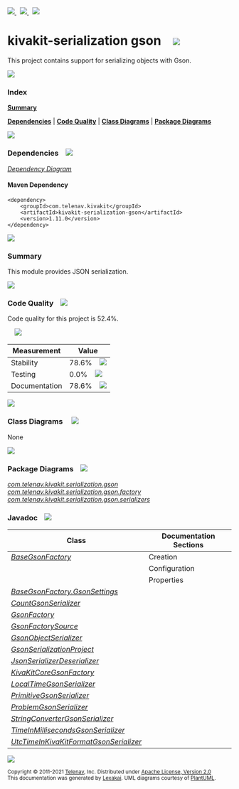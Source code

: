 [//]: # (start-user-text)

<a href="https://www.kivakit.org">
<img src="https://telenav.github.io/telenav-assets/images/icons/web-32.png" srcset="https://telenav.github.io/telenav-assets/images/icons/web-32-2x.png 2x"/>
</a>
&nbsp;
<a href="https://twitter.com/openkivakit">
<img src="https://telenav.github.io/telenav-assets/images/logos/twitter/twitter-32.png" srcset="https://telenav.github.io/telenav-assets/images/logos/twitter/twitter-32-2x.png 2x"/>
</a>
&nbsp;
<a href="https://kivakit.zulipchat.com">
<img src="https://telenav.github.io/telenav-assets/images/logos/zulip/zulip-32.png" srcset="https://telenav.github.io/telenav-assets/images/logos/zulip/zulip-32-2x.png 2x"/>
</a>

[//]: # (end-user-text)

# kivakit-serialization gson &nbsp;&nbsp; <img src="https://telenav.github.io/telenav-assets/images/icons/communicate-64.png" srcset="https://telenav.github.io/telenav-assets/images/icons/communicate-64-2x.png 2x"/>

This project contains support for serializing objects with Gson.

<img src="https://telenav.github.io/telenav-assets/images/separators/horizontal-line-512.png" srcset="https://telenav.github.io/telenav-assets/images/separators/horizontal-line-512-2x.png 2x"/>

### Index

[**Summary**](#summary)  

[**Dependencies**](#dependencies) | [**Code Quality**](#code-quality) | [**Class Diagrams**](#class-diagrams) | [**Package Diagrams**](#package-diagrams)

<img src="https://telenav.github.io/telenav-assets/images/separators/horizontal-line-512.png" srcset="https://telenav.github.io/telenav-assets/images/separators/horizontal-line-512-2x.png 2x"/>

### Dependencies <a name="dependencies"></a> &nbsp;&nbsp; <img src="https://telenav.github.io/telenav-assets/images/icons/dependencies-32.png" srcset="https://telenav.github.io/telenav-assets/images/icons/dependencies-32-2x.png 2x"/>

[*Dependency Diagram*](https://www.kivakit.org/1.11.0/lexakai/kivakit/kivakit-serialization/gson/documentation/diagrams/dependencies.svg)

#### Maven Dependency

    <dependency>
        <groupId>com.telenav.kivakit</groupId>
        <artifactId>kivakit-serialization-gson</artifactId>
        <version>1.11.0</version>
    </dependency>

<img src="https://telenav.github.io/telenav-assets/images/separators/horizontal-line-128.png" srcset="https://telenav.github.io/telenav-assets/images/separators/horizontal-line-128-2x.png 2x"/>

[//]: # (start-user-text)

### Summary <a name = "summary"></a>

This module provides JSON serialization.

[//]: # (end-user-text)

<img src="https://telenav.github.io/telenav-assets/images/separators/horizontal-line-128.png" srcset="https://telenav.github.io/telenav-assets/images/separators/horizontal-line-128-2x.png 2x"/>

### Code Quality <a name="code-quality"></a> &nbsp;&nbsp; <img src="https://telenav.github.io/telenav-assets/images/icons/ruler-32.png" srcset="https://telenav.github.io/telenav-assets/images/icons/ruler-32-2x.png 2x"/>

Code quality for this project is 52.4%.  
  
&nbsp; &nbsp; <img src="https://telenav.github.io/telenav-assets/images/meters/meter-50-96.png" srcset="https://telenav.github.io/telenav-assets/images/meters/meter-50-96-2x.png 2x"/>

| Measurement   | Value                    |
|---------------|--------------------------|
| Stability     | 78.6%&nbsp; &nbsp; <img src="https://telenav.github.io/telenav-assets/images/meters/meter-80-96.png" srcset="https://telenav.github.io/telenav-assets/images/meters/meter-80-96-2x.png 2x"/>     |
| Testing       | 0.0%&nbsp; &nbsp; <img src="https://telenav.github.io/telenav-assets/images/meters/meter-0-96.png" srcset="https://telenav.github.io/telenav-assets/images/meters/meter-0-96-2x.png 2x"/>       |
| Documentation | 78.6%&nbsp; &nbsp; <img src="https://telenav.github.io/telenav-assets/images/meters/meter-80-96.png" srcset="https://telenav.github.io/telenav-assets/images/meters/meter-80-96-2x.png 2x"/> |

<img src="https://telenav.github.io/telenav-assets/images/separators/horizontal-line-128.png" srcset="https://telenav.github.io/telenav-assets/images/separators/horizontal-line-128-2x.png 2x"/>

### Class Diagrams <a name="class-diagrams"></a> &nbsp; &nbsp; <img src="https://telenav.github.io/telenav-assets/images/icons/diagram-40.png" srcset="https://telenav.github.io/telenav-assets/images/icons/diagram-40-2x.png 2x"/>

None

<img src="https://telenav.github.io/telenav-assets/images/separators/horizontal-line-128.png" srcset="https://telenav.github.io/telenav-assets/images/separators/horizontal-line-128-2x.png 2x"/>

### Package Diagrams <a name="package-diagrams"></a> &nbsp;&nbsp; <img src="https://telenav.github.io/telenav-assets/images/icons/box-24.png" srcset="https://telenav.github.io/telenav-assets/images/icons/box-24-2x.png 2x"/>

[*com.telenav.kivakit.serialization.gson*](https://www.kivakit.org/1.11.0/lexakai/kivakit/kivakit-serialization/gson/documentation/diagrams/com.telenav.kivakit.serialization.gson.svg)  
[*com.telenav.kivakit.serialization.gson.factory*](https://www.kivakit.org/1.11.0/lexakai/kivakit/kivakit-serialization/gson/documentation/diagrams/com.telenav.kivakit.serialization.gson.factory.svg)  
[*com.telenav.kivakit.serialization.gson.serializers*](https://www.kivakit.org/1.11.0/lexakai/kivakit/kivakit-serialization/gson/documentation/diagrams/com.telenav.kivakit.serialization.gson.serializers.svg)

### Javadoc <a name="code-quality"></a> &nbsp;&nbsp; <img src="https://telenav.github.io/telenav-assets/images/icons/books-24.png" srcset="https://telenav.github.io/telenav-assets/images/icons/books-24-2x.png 2x"/>

| Class | Documentation Sections  |
|-------|-------------------------|
| [*BaseGsonFactory*](https://www.kivakit.org/1.11.0/javadoc/kivakit/kivakit-serialization-gson/com/telenav/kivakit/serialization/gson/factory/BaseGsonFactory.html) | Creation |  
| | Configuration |  
| | Properties |  
| [*BaseGsonFactory.GsonSettings*](https://www.kivakit.org/1.11.0/javadoc/kivakit/kivakit-serialization-gson/com/telenav/kivakit/serialization/gson/factory/BaseGsonFactory.GsonSettings.html) |  |  
| [*CountGsonSerializer*](https://www.kivakit.org/1.11.0/javadoc/kivakit/kivakit-serialization-gson/com/telenav/kivakit/serialization/gson/serializers/CountGsonSerializer.html) |  |  
| [*GsonFactory*](https://www.kivakit.org/1.11.0/javadoc/kivakit/kivakit-serialization-gson/com/telenav/kivakit/serialization/gson/factory/GsonFactory.html) |  |  
| [*GsonFactorySource*](https://www.kivakit.org/1.11.0/javadoc/kivakit/kivakit-serialization-gson/com/telenav/kivakit/serialization/gson/factory/GsonFactorySource.html) |  |  
| [*GsonObjectSerializer*](https://www.kivakit.org/1.11.0/javadoc/kivakit/kivakit-serialization-gson/com/telenav/kivakit/serialization/gson/GsonObjectSerializer.html) |  |  
| [*GsonSerializationProject*](https://www.kivakit.org/1.11.0/javadoc/kivakit/kivakit-serialization-gson/com/telenav/kivakit/serialization/gson/GsonSerializationProject.html) |  |  
| [*JsonSerializerDeserializer*](https://www.kivakit.org/1.11.0/javadoc/kivakit/kivakit-serialization-gson/com/telenav/kivakit/serialization/gson/factory/JsonSerializerDeserializer.html) |  |  
| [*KivaKitCoreGsonFactory*](https://www.kivakit.org/1.11.0/javadoc/kivakit/kivakit-serialization-gson/com/telenav/kivakit/serialization/gson/factory/KivaKitCoreGsonFactory.html) |  |  
| [*LocalTimeGsonSerializer*](https://www.kivakit.org/1.11.0/javadoc/kivakit/kivakit-serialization-gson/com/telenav/kivakit/serialization/gson/serializers/LocalTimeGsonSerializer.html) |  |  
| [*PrimitiveGsonSerializer*](https://www.kivakit.org/1.11.0/javadoc/kivakit/kivakit-serialization-gson/com/telenav/kivakit/serialization/gson/PrimitiveGsonSerializer.html) |  |  
| [*ProblemGsonSerializer*](https://www.kivakit.org/1.11.0/javadoc/kivakit/kivakit-serialization-gson/com/telenav/kivakit/serialization/gson/serializers/ProblemGsonSerializer.html) |  |  
| [*StringConverterGsonSerializer*](https://www.kivakit.org/1.11.0/javadoc/kivakit/kivakit-serialization-gson/com/telenav/kivakit/serialization/gson/serializers/StringConverterGsonSerializer.html) |  |  
| [*TimeInMillisecondsGsonSerializer*](https://www.kivakit.org/1.11.0/javadoc/kivakit/kivakit-serialization-gson/com/telenav/kivakit/serialization/gson/serializers/TimeInMillisecondsGsonSerializer.html) |  |  
| [*UtcTimeInKivaKitFormatGsonSerializer*](https://www.kivakit.org/1.11.0/javadoc/kivakit/kivakit-serialization-gson/com/telenav/kivakit/serialization/gson/serializers/UtcTimeInKivaKitFormatGsonSerializer.html) |  |  

[//]: # (start-user-text)



[//]: # (end-user-text)

<img src="https://telenav.github.io/telenav-assets/images/separators/horizontal-line-512.png" srcset="https://telenav.github.io/telenav-assets/images/separators/horizontal-line-512-2x.png 2x"/>

<sub>Copyright &#169; 2011-2021 [Telenav](https://telenav.com), Inc. Distributed under [Apache License, Version 2.0](LICENSE)</sub>  
<sub>This documentation was generated by [Lexakai](https://lexakai.org). UML diagrams courtesy of [PlantUML](https://plantuml.com).</sub>
